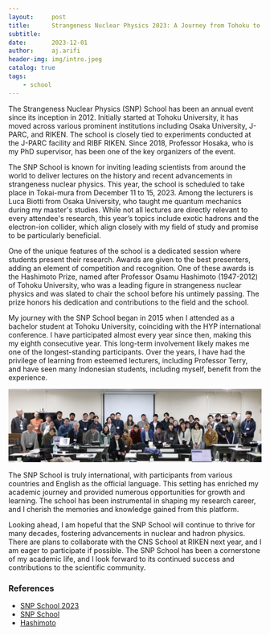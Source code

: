 ```yaml
---
layout:     post
title:      Strangeness Nuclear Physics 2023: A Journey from Tohoku to Tokai-mura
subtitle:   
date:       2023-12-01
author:     aj.arifi
header-img: img/intro.jpeg
catalog: true
tags:
    - school
---
```


The Strangeness Nuclear Physics (SNP) School has been an annual event since its inception in 2012. 
Initially started at Tohoku University, it has moved across various prominent institutions including Osaka University, J-PARC, and RIKEN. 
The school is closely tied to experiments conducted at the J-PARC facility and RIBF RIKEN. 
Since 2018, Professor Hosaka, who is my PhD supervisor, has been one of the key organizers of the event.

The SNP School is known for inviting leading scientists from around the world to deliver lectures on the history and recent advancements in strangeness nuclear physics. 
This year, the school is scheduled to take place in Tokai-mura from December 11 to 15, 2023. 
Among the lecturers is Luca Biotti from Osaka University, who taught me quantum mechanics during my master's studies. 
While not all lectures are directly relevant to every attendee's research, this year’s topics include exotic hadrons and the electron-ion collider, 
which align closely with my field of study and promise to be particularly beneficial.

One of the unique features of the school is a dedicated session where students present their research. 
Awards are given to the best presenters, adding an element of competition and recognition. 
One of these awards is the Hashimoto Prize, named after Professor Osamu Hashimoto (1947-2012) of Tohoku University, 
who was a leading figure in strangeness nuclear physics and was slated to chair the school before his untimely passing. 
The prize honors his dedication and contributions to the field and the school.

My journey with the SNP School began in 2015 when I attended as a bachelor student at Tohoku University, coinciding with the HYP international conference. 
I have participated almost every year since then, making this my eighth consecutive year. 
This long-term involvement likely makes me one of the longest-standing participants. 
Over the years, I have had the privilege of learning from esteemed lecturers, including Professor Terry, and have seen many Indonesian students, 
including myself, benefit from the experience. 

![](/img/snp_tokai2023.jpg)

The SNP School is truly international, with participants from various countries and English as the official language. 
This setting has enriched my academic journey and provided numerous opportunities for growth and learning. 
The school has been instrumental in shaping my research career, and I cherish the memories and knowledge gained from this platform.

Looking ahead, I am hopeful that the SNP School will continue to thrive for many decades, fostering advancements in nuclear and hadron physics. 
There are plans to collaborate with the CNS School at RIKEN next year, and I am eager to participate if possible. 
The SNP School has been a cornerstone of my academic life, and I look forward to its continued success and contributions to the scientific community.

### References

* [SNP School 2023](https://sites.google.com/nex.phys.s.u-tokyo.ac.jp/snpsc2023/)
* [SNP School](https://lambda.phys.tohoku.ac.jp/gppu/school/)
* [Hashimoto](https://lambda.phys.tohoku.ac.jp/snpsc2012/)
